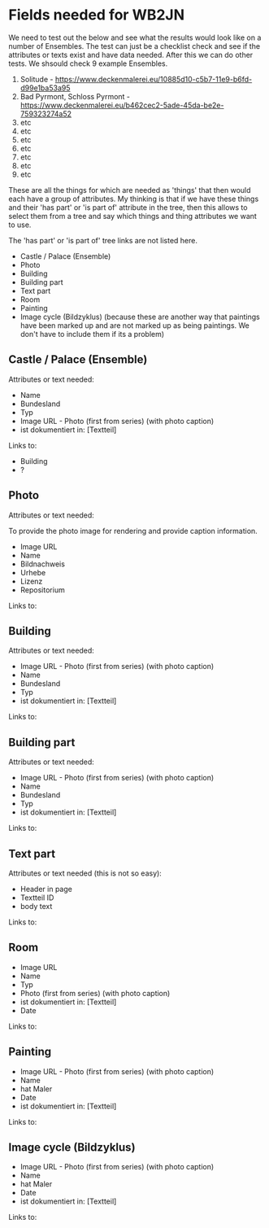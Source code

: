 # Fields needed for WB2JN

We need to test out the below and see what the results would look like on a number of Ensembles. The test can just be a checklist check and see if the attributes or texts exist and have data needed. After this we can do other tests. We shsould check 9 example Ensembles.

  1. Solitude - https://www.deckenmalerei.eu/10885d10-c5b7-11e9-b6fd-d99e1ba53a95
  2. Bad Pyrmont, Schloss Pyrmont - https://www.deckenmalerei.eu/b462cec2-5ade-45da-be2e-759323274a52 
  3. etc 
  4. etc 
  5. etc 
  6. etc 
  7. etc 
  8. etc 
  9. etc 

These are all the things for which are needed as 'things' that then would each have a group of attributes. My thinking is that if we have these things and their 'has part' or 'is part of' attribute in the tree, then this allows to select them from a tree and say which things and thing attributes we want to use.

The 'has part' or 'is part of' tree links are not listed here.

  - Castle / Palace (Ensemble)
  - Photo
  - Building
  - Building part
  - Text part
  - Room
  - Painting
  - Image cycle (Bildzyklus) (because these are another way that paintings have been marked up and are not marked up as being paintings. We don't have to include them if its a problem)

## Castle / Palace (Ensemble)

Attributes or text needed:

  - Name
  - Bundesland
  - Typ
  - Image URL - Photo (first from series) (with photo caption)
  - ist dokumentiert in: [Textteil]

Links to:

 - Building
 - ?

## Photo

Attributes or text needed:

To provide the photo image for rendering and provide caption information.

  - Image URL
  - Name
  - Bildnachweis
  - Urhebe
  - Lizenz
  - Repositorium

Links to:  

## Building

Attributes or text needed:

  - Image URL - Photo (first from series) (with photo caption)
  - Name
  - Bundesland
  - Typ
  - ist dokumentiert in: [Textteil]

Links to:  

## Building part

Attributes or text needed:

  - Image URL - Photo (first from series) (with photo caption)
  - Name
  - Bundesland
  - Typ 
  - ist dokumentiert in: [Textteil]

Links to:  

## Text part

Attributes or text needed (this is not so easy):

  - Header in page
  - Textteil ID
  - body text

Links to:  

## Room

  - Image URL
  - Name
  - Typ 
  - Photo (first from series) (with photo caption)
  - ist dokumentiert in: [Textteil]
  - Date

Links to:  

## Painting

  - Image URL - Photo (first from series) (with photo caption)
  - Name
  - hat Maler
  - Date
  - ist dokumentiert in: [Textteil]

Links to:  

## Image cycle (Bildzyklus)

  - Image URL - Photo (first from series) (with photo caption)
  - Name
  - hat Maler
  - Date
  - ist dokumentiert in: [Textteil]

Links to:


